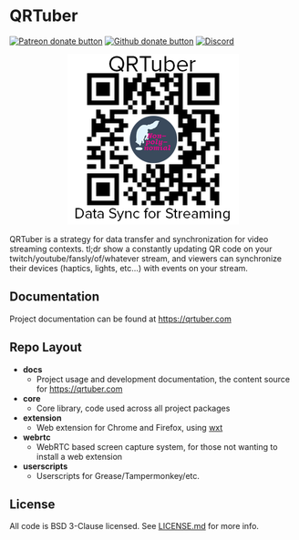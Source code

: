 # QRTuber

[![Patreon donate button](https://img.shields.io/badge/patreon-donate-yellow.svg)](https://www.patreon.com/qdot)
[![Github donate button](https://img.shields.io/badge/github-donate-ff69b4.svg)](https://www.github.com/sponsors/qdot)
[![Discord](https://img.shields.io/discord/738080600032018443.svg?logo=discord)](https://discord.gg/NsCeMNxk)

<p align="center">
  <picture>
    <img src="https://raw.githubusercontent.com/qdot/qrtuber/master/docs/static/img/logo-social-card.png">
  </picture>
</p>

QRTuber is a strategy for data transfer and synchronization for video streaming contexts. tl;dr show a constantly updating QR code on your twitch/youtube/fansly/of/whatever stream, and viewers can synchronize their devices (haptics, lights, etc...) with events on your stream.

## Documentation

Project documentation can be found at https://qrtuber.com

## Repo Layout

- **docs**
  - Project usage and development documentation, the content source for https://qrtuber.com
- **core**
  - Core library, code used across all project packages
- **extension**
  - Web extension for Chrome and Firefox, using [wxt](https://wxt.dev)
- **webrtc**
  - WebRTC based screen capture system, for those not wanting to install a web extension
- **userscripts**
  - Userscripts for Grease/Tampermonkey/etc.

## License

All code is BSD 3-Clause licensed. See [LICENSE.md](LICENSE.md) for more info.